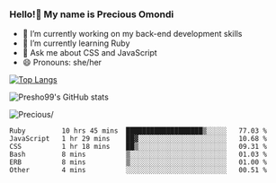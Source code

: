 ### Hello!👋 My name is Precious Omondi 

- 🔭 I’m currently working on my back-end development skills
- 🌱 I’m currently learning Ruby
- 💬 Ask me about CSS and JavaScript
- 😄 Pronouns: she/her



[![Top Langs](https://github-readme-stats.vercel.app/api/top-langs/?username=Presho99&langs_count=8&theme=dark)](https://github.com/Presho99/github-readme-stats)

![Presho99's GitHub stats](https://github-readme-stats.vercel.app/api?username=Presho99&show_icons=true&theme=dark)


<p align="left"> <img src=https://komarev.com/ghpvc/?username=Presho99&color=blueviolet alt=Precious/></p>






<!--START_SECTION:waka-->

```text
Ruby         10 hrs 45 mins  ███████████████████▒░░░░░   77.03 %
JavaScript   1 hr 29 mins    ██▓░░░░░░░░░░░░░░░░░░░░░░   10.68 %
CSS          1 hr 18 mins    ██▒░░░░░░░░░░░░░░░░░░░░░░   09.31 %
Bash         8 mins          ▒░░░░░░░░░░░░░░░░░░░░░░░░   01.03 %
ERB          8 mins          ▒░░░░░░░░░░░░░░░░░░░░░░░░   01.00 %
Other        4 mins          ░░░░░░░░░░░░░░░░░░░░░░░░░   00.51 %
```

<!--END_SECTION:waka-->


